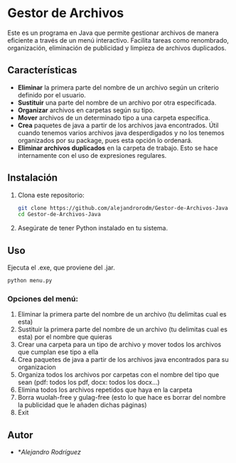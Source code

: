 # Gestor de Archivos 

Este es un programa en Java que permite gestionar archivos de manera eficiente a través de un menú interactivo. Facilita tareas como renombrado, organización, eliminación de publicidad y limpieza de archivos duplicados.

## Características

- **Eliminar** la primera parte del nombre de un archivo según un criterio definido por el usuario.
- **Sustituir** una parte del nombre de un archivo por otra especificada.
- **Organizar** archivos en carpetas según su tipo.
- **Mover** archivos de un determinado tipo a una carpeta específica.
- **Crea** paquetes de java a partir de los archivos java encontrados. Útil cuando tenemos varios archivos java desperdigados y no los tenemos organizados por su package, pues esta opción lo ordenará.
- **Eliminar archivos duplicados** en la carpeta de trabajo. Esto se hace internamente con el uso de expresiones regulares.

## Instalación

1. Clona este repositorio:
   ```bash
   git clone https://github.com/alejandrorodm/Gestor-de-Archivos-Java
   cd Gestor-de-Archivos-Java
   ```
2. Asegúrate de tener Python instalado en tu sistema.

## Uso

Ejecuta el .exe, que proviene del .jar.

```bash
python menu.py
```

### Opciones del menú:

1. Eliminar la primera parte del nombre de un archivo (tu delimitas cual es esta)
2. Sustituir la primera parte del nombre de un archivo (tu delimitas cual es esta) por el nombre que quieras
3. Crear una carpeta para un tipo de archivo y mover todos los archivos que cumplan ese tipo a ella
4. Crea paquetes de java a partir de los archivos java encontrados para su organizacion
5. Organiza todos los archivos por carpetas con el nombre del tipo que sean (pdf: todos los pdf, docx: todos los docx...)
6. Elimina todos los archivos repetidos que haya en la carpeta
7. Borra wuolah-free y gulag-free (esto lo que hace es borrar del nombre la publicidad que le añaden dichas páginas)
8. Exit

## Autor

- **Alejandro Rodríguez*


